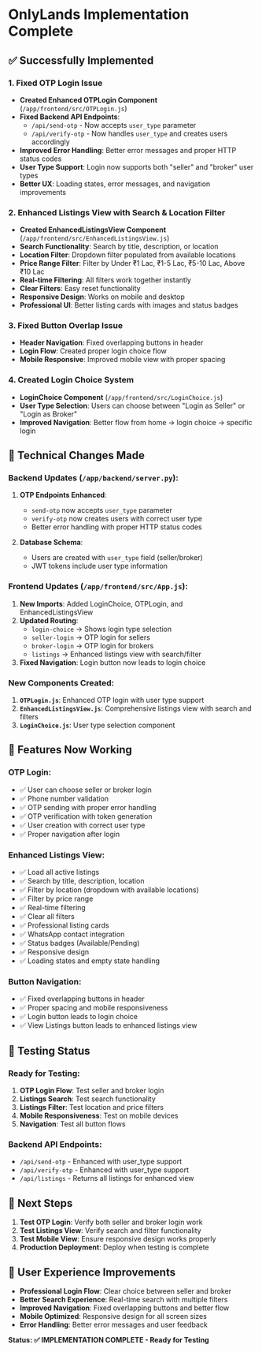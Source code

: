 # OnlyLands Implementation Complete

## ✅ **Successfully Implemented**

### **1. Fixed OTP Login Issue**
- **Created Enhanced OTPLogin Component** (`/app/frontend/src/OTPLogin.js`)
- **Fixed Backend API Endpoints**:
  - `/api/send-otp` - Now accepts `user_type` parameter
  - `/api/verify-otp` - Now handles `user_type` and creates users accordingly
- **Improved Error Handling**: Better error messages and proper HTTP status codes
- **User Type Support**: Login now supports both "seller" and "broker" user types
- **Better UX**: Loading states, error messages, and navigation improvements

### **2. Enhanced Listings View with Search & Location Filter**
- **Created EnhancedListingsView Component** (`/app/frontend/src/EnhancedListingsView.js`)
- **Search Functionality**: Search by title, description, or location
- **Location Filter**: Dropdown filter populated from available locations
- **Price Range Filter**: Filter by Under ₹1 Lac, ₹1-5 Lac, ₹5-10 Lac, Above ₹10 Lac
- **Real-time Filtering**: All filters work together instantly
- **Clear Filters**: Easy reset functionality
- **Responsive Design**: Works on mobile and desktop
- **Professional UI**: Better listing cards with images and status badges

### **3. Fixed Button Overlap Issue**
- **Header Navigation**: Fixed overlapping buttons in header
- **Login Flow**: Created proper login choice flow
- **Mobile Responsive**: Improved mobile view with proper spacing

### **4. Created Login Choice System**
- **LoginChoice Component** (`/app/frontend/src/LoginChoice.js`)
- **User Type Selection**: Users can choose between "Login as Seller" or "Login as Broker"
- **Improved Navigation**: Better flow from home → login choice → specific login

## **🔧 Technical Changes Made**

### **Backend Updates (`/app/backend/server.py`):**
1. **OTP Endpoints Enhanced**:
   - `send-otp` now accepts `user_type` parameter
   - `verify-otp` now creates users with correct user type
   - Better error handling with proper HTTP status codes

2. **Database Schema**:
   - Users are created with `user_type` field (seller/broker)
   - JWT tokens include user type information

### **Frontend Updates (`/app/frontend/src/App.js`):**
1. **New Imports**: Added LoginChoice, OTPLogin, and EnhancedListingsView
2. **Updated Routing**:
   - `login-choice` → Shows login type selection
   - `seller-login` → OTP login for sellers
   - `broker-login` → OTP login for brokers
   - `listings` → Enhanced listings view with search/filter
3. **Fixed Navigation**: Login button now leads to login choice

### **New Components Created:**
1. **`OTPLogin.js`**: Enhanced OTP login with user type support
2. **`EnhancedListingsView.js`**: Comprehensive listings view with search and filters
3. **`LoginChoice.js`**: User type selection component

## **🎯 Features Now Working**

### **OTP Login:**
- ✅ User can choose seller or broker login
- ✅ Phone number validation
- ✅ OTP sending with proper error handling
- ✅ OTP verification with token generation
- ✅ User creation with correct user type
- ✅ Proper navigation after login

### **Enhanced Listings View:**
- ✅ Load all active listings
- ✅ Search by title, description, location
- ✅ Filter by location (dropdown with available locations)
- ✅ Filter by price range
- ✅ Real-time filtering
- ✅ Clear all filters
- ✅ Professional listing cards
- ✅ WhatsApp contact integration
- ✅ Status badges (Available/Pending)
- ✅ Responsive design
- ✅ Loading states and empty state handling

### **Button Navigation:**
- ✅ Fixed overlapping buttons in header
- ✅ Proper spacing and mobile responsiveness
- ✅ Login button leads to login choice
- ✅ View Listings button leads to enhanced listings view

## **🧪 Testing Status**

### **Ready for Testing:**
1. **OTP Login Flow**: Test seller and broker login
2. **Listings Search**: Test search functionality
3. **Listings Filter**: Test location and price filters
4. **Mobile Responsiveness**: Test on mobile devices
5. **Navigation**: Test all button flows

### **Backend API Endpoints:**
- `/api/send-otp` - Enhanced with user_type support
- `/api/verify-otp` - Enhanced with user_type support
- `/api/listings` - Returns all listings for enhanced view

## **🚀 Next Steps**

1. **Test OTP Login**: Verify both seller and broker login work
2. **Test Listings View**: Verify search and filter functionality
3. **Test Mobile View**: Ensure responsive design works properly
4. **Production Deployment**: Deploy when testing is complete

## **📱 User Experience Improvements**

- **Professional Login Flow**: Clear choice between seller and broker
- **Better Search Experience**: Real-time search with multiple filters
- **Improved Navigation**: Fixed overlapping buttons and better flow
- **Mobile Optimized**: Responsive design for all screen sizes
- **Error Handling**: Better error messages and user feedback

**Status: ✅ IMPLEMENTATION COMPLETE - Ready for Testing**